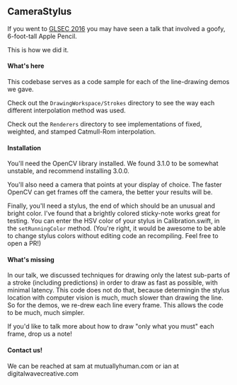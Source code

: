 ## CameraStylus

If you went to [GLSEC 2016](http://glsec.softwaregr.org/) you may have seen a talk that involved a goofy, 6-foot-tall
Apple Pencil.

This is how we did it. 

#### What's here

This codebase serves as a code sample for each of the line-drawing demos we gave.

Check out the `DrawingWorkspace/Strokes` directory to see the way each different interpolation method was used.

Check out the `Renderers` directory to see implementations of fixed, weighted, and stamped Catmull-Rom interpolation.

#### Installation

You'll need the OpenCV library installed. We found 3.1.0 to be somewhat unstable, and recommend installing 3.0.0. 

You'll also need a camera that points at your display of choice. The faster OpenCV can get frames off the camera,
the better your results will be.

Finally, you'll need a stylus, the end of which should be an unusual and bright color. I've found that a brightly colored
sticky-note works great for testing. You can enter the HSV color of your stylus in Calibration.swift, in the `setRunningColor` 
method. (You're right, it would be awesome to be able to change stylus colors without editing code an recompiling. Feel
free to open a PR!)

#### What's missing

In our talk, we discussed techniques for drawing only the latest sub-parts of a stroke (including predictions) in order 
to draw as fast as possible, with minimal latency. This code does not do that, because determingin the stylus location
with computer vision is much, much slower than drawing the line. So for the demos, we re-drew each line every frame. This
allows the code to be much, much simpler.

If you'd like to talk more about how to draw "only what you must" each frame, drop us a note! 

#### Contact us!

We can be reached at sam at mutuallyhuman.com or ian at digitalwavecreative.com
